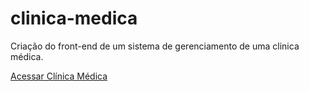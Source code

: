 # clinica-medica
 Criação do front-end de um sistema de gerenciamento de uma clinica médica. 

<a href="../clinica-medica/clinica-medica/menu/index.html">Acessar Clínica Médica</a>